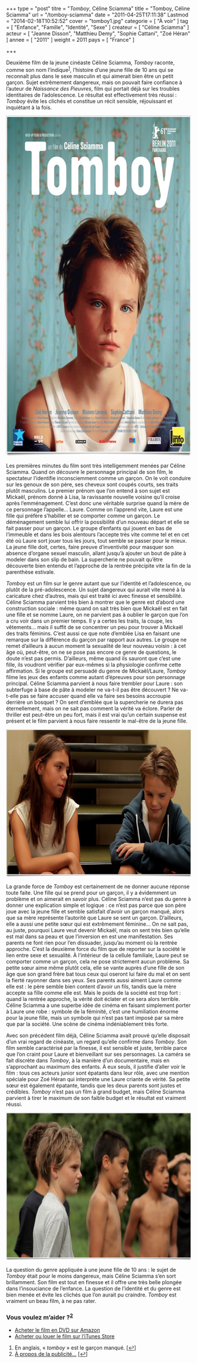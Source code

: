 +++
type = "post"
titre = "<em>Tomboy</em>, Céline Sciamma"
title = "Tomboy, Céline Sciamma"
url = "/tomboy-sciamma"
date = "2011-04-25T17:11:38"
Lastmod = "2014-02-18T10:52:52"
cover = "tomboy1.jpg"
categorie = [ "À voir" ]
tag = [ "Enfance", "Famille", "Identité", "Sexe" ]
createur = [ "Céline Sciamma" ]
acteur = [ "Jeanne Disson", "Matthieu Demy", "Sophie Cattani", "Zoé Héran" ]
annee = [ "2011" ]
weight = 2011
pays = [ "France" ]

+++

<p>Deuxième film de la jeune cinéaste Céline Sciamma, <em>Tomboy</em> raconte, comme son nom l&rsquo;indique<sup><a href="#footnote_0_4769" id="identifier_0_4769" class="footnote-link footnote-identifier-link" title="En anglais, &laquo;&nbsp;tomboy&nbsp;&raquo; est le gar&ccedil;on manqu&eacute;.">1</a></sup>, l&rsquo;histoire d&rsquo;une jeune fille de 10 ans qui se reconnaît plus dans le sexe masculin et qui aimerait bien être un petit garçon. Sujet extrêmement dangereux, mais on pouvait faire confiance à l&rsquo;auteur de <em>Naissance des Pieuvres</em>, film qui portait déjà sur les troubles identitaires de l&rsquo;adolescence. Le résultat est effectivement très réussi : <em>Tomboy</em> évite les clichés et constitue un récit sensible, réjouissant et inquiétant à la fois.</p>
<div style="text-align: center;"><a href="http://www.allocine.fr/film/fichefilm_gen_cfilm=188840.html"><img class="aligncenter" src="tomboy-sciamma.jpg" border="0" alt="Tomboy sciamma" width="690" height="926" /></a></div>
<p>Les premières minutes du film sont très intelligemment menées par Céline Sciamma. Quand on découvre le personnage principal de son film, le spectateur l&rsquo;identifie inconsciemment comme un garçon. On le voit conduire sur les genoux de son père, ses cheveux sont coupés courts, ses traits plutôt masculins. Le premier prénom que l&rsquo;on entend à son sujet est Mickaël, prénom donné à Lisa, la ravissante nouvelle voisine qu&rsquo;il croise après l&rsquo;emménagement. C&rsquo;est donc une véritable surprise quand la mère de ce personnage l&rsquo;appelle… Laure. Comme on l&rsquo;apprend vite, Laure est une fille qui préfère s&rsquo;habiller et se comporter comme un garçon. Le déménagement semble lui offrir la possibilité d&rsquo;un nouveau départ et elle se fait passer pour un garçon. Le groupe d&rsquo;enfants qui jouent en bas de l&rsquo;immeuble et dans les bois alentours l&rsquo;accepte très vite comme tel et en cet été où Laure sort jouer tous les jours, tout semble se passer pour le mieux. La jeune fille doit, certes, faire preuve d&rsquo;inventivité pour masquer son absence d&rsquo;organe sexuel masculin, allant jusqu&rsquo;à ajouter un bout de pâte à modeler dans son slip de bain. La supercherie ne pouvait qu&rsquo;être découverte bien entendu et l&rsquo;approche de la rentrée précipite vite la fin de la parenthèse estivale.</p>
<p><em>Tomboy</em> est un film sur le genre autant que sur l&rsquo;identité et l&rsquo;adolescence, ou plutôt de la pré-adolescence. Un sujet dangereux qui aurait vite mené à la caricature chez d&rsquo;autres, mais qui est traité ici avec finesse et sensibilité. Céline Sciamma parvient très bien à montrer que le genre est d&rsquo;abord une construction sociale : même quand on sait très bien que Mickaël est en fait une fille et se nomme Laure, on ne parvient pas à oublier le garçon que l&rsquo;on a cru voir dans un premier temps. Il y a certes les traits, la coupe, les vêtements… mais il suffit de se concentrer un peu pour trouver à Mickaël des traits féminins. C&rsquo;est aussi ce que note d&rsquo;emblée Lisa en faisant une remarque sur la différence du garçon par rapport aux autres. Le groupe ne remet d&rsquo;ailleurs à aucun moment la sexualité de leur nouveau voisin : à cet âge où, peut-être, on ne se pose pas encore ce genre de questions, le doute n&rsquo;est pas permis. D&rsquo;ailleurs, même quand ils sauront que c&rsquo;est une fille, ils voudront vérifier par eux-mêmes si la physiologie confirme cette affirmation. Si le groupe est persuadé du genre de Mickaël/Laure, <em>Tomboy</em> filme les jeux des enfants comme autant d&rsquo;épreuves pour son personnage principal. Céline Sciamma parvient à nous faire trembler pour Laure : son subterfuge à base de pâte à modeler ne va-t-il pas être découvert ? Ne va-t-elle pas se faire accuser quand elle va faire ses besoins accroupie derrière un bosquet ? On sent d&rsquo;emblée que la supercherie ne durera pas éternellement, mais on ne sait pas comment la vérité va éclore. Parler de thriller est peut-être un peu fort, mais il est vrai qu&rsquo;un certain suspense est présent et le film parvient à nous faire ressentir le mal-être de la jeune fille.</p>
<div style="text-align: center;"><img class="aligncenter" src="sciamma-tomboy.jpg" border="0" alt="Sciamma tomboy" width="690" height="402" /></div>
<p>La grande force de <em>Tomboy</em> est certainement de ne donner aucune réponse toute faite. Une fille qui se prend pour un garçon, il y a évidemment un problème et on aimerait en savoir plus. Céline Sciamma n&rsquo;est pas du genre à donner une explication simple et logique : ce n&rsquo;est pas parce que son père joue avec la jeune fille et semble satisfait d&rsquo;avoir un garçon manqué, alors que sa mère représente l&rsquo;autorité que Laure se sent un garçon. D&rsquo;ailleurs, elle a aussi une petite sœur qui est extrêmement féminine… On ne sait pas, au juste, pourquoi Laure veut devenir Mickaël, mais on sent très bien qu&rsquo;elle est mal dans sa peau et que l&rsquo;inversion en est une manifestation. Ses parents ne font rien pour l&rsquo;en dissuader, jusqu&rsquo;au moment où la rentrée approche. C&rsquo;est la deuxième force du film que de reporter sur la société le lien entre sexe et sexualité. À l&rsquo;intérieur de la cellule familiale, Laure peut se comporter comme un garçon, cela ne pose strictement aucun problème. Sa petite sœur aime même plutôt cela, elle se vante auprès d&rsquo;une fille de son âge que son grand frère bat tous ceux qui oseront lui faire du mal et on sent la fierté rayonner dans ses yeux. Ses parents aussi aiment Laure comme elle est : le père semble bien content d&rsquo;avoir un fils, tandis que la mère accepte sa fille comme elle est. Mais le poids de la société est trop fort : quand la rentrée approche, la vérité doit éclater et ce sera alors terrible. Céline Sciamma a une superbe idée de cinéma en faisant simplement porter à Laure une robe : symbole de la féminité, c&rsquo;est une humiliation énorme pour la jeune fille, mais un symbole qui n&rsquo;est pas tant imposé par sa mère que par la société. Une scène de cinéma indéniablement très forte.</p>
<p>Avec son précédent film déjà, Céline Sciamma avait prouvé qu&rsquo;elle disposait d&rsquo;un vrai regard de cinéaste, un regard qu&rsquo;elle confirme dans <em>Tomboy</em>. Son film semble caractérisé par la finesse, il est sensible et juste, terrible parce que l&rsquo;on craint pour Laure et bienveillant sur ses personnages. La caméra se fait discrète dans <em>Tomboy</em>, à la manière d&rsquo;un documentaire, mais en s&rsquo;approchant au maximum des enfants. À eux seuls, il justifie d&rsquo;aller voir le film : tous ces acteurs junior sont épatants dans leur rôle, avec une mention spéciale pour Zoé Héran qui interprète une Laure criante de vérité. Sa petite sœur est également épatante, tandis que les deux parents sont justes et crédibles. <em>Tomboy</em> n&rsquo;est pas un film à grand budget, mais Céline Sciamma parvient à tirer le maximum de son faible budget et le résultat est vraiment réussi.</p>
<div style="text-align: center;"><img class="aligncenter" src="tomboy-zoe-heran.jpg" border="0" alt="Tomboy zoe heran" width="690" height="402" /></div>
<p>La question du genre appliquée à une jeune fille de 10 ans : le sujet de <em>Tomboy</em> était pour le moins dangereux, mais Céline Sciamma s&rsquo;en sort brillamment. Son film est tout en finesse et il offre une très belle plongée dans l&rsquo;insouciance de l&rsquo;enfance. La question de l&rsquo;identité et du genre est bien menée et évite les clichés que l&rsquo;on aurait pu craindre. <em>Tomboy</em> est vraiment un beau film, à ne pas rater.</p>
<div class="amazon">
<h3>Vous voulez m&rsquo;aider ?<sup><a href="#footnote_1_4769" id="identifier_1_4769" class="footnote-link footnote-identifier-link" title="&Agrave; propos de la publicit&eacute;&hellip;">2</a></sup></h3>
<ul>
<li><a href="http://www.amazon.fr/gp/product/B0054IQ5RK/ref=as_li_ss_tl?ie=UTF8&#038;tag=leblogdenic07-21&#038;linkCode=as2&#038;camp=1642&#038;creative=19458&#038;creativeASIN=B0054IQ5RK">Acheter le film en DVD sur Amazon</a></li>
<li><a href="https://itunes.apple.com/fr/movie/tomboy/id448246214">Acheter ou louer le film sur l&rsquo;iTunes Store</a></li>
</ul>
</div>
<ol class="footnotes"><li id="footnote_0_4769" class="footnote">En anglais, &laquo;&nbsp;<em>tomboy</em>&nbsp;&raquo; est le garçon manqué. [<a href="#identifier_0_4769" class="footnote-link footnote-back-link">&#8617;</a>]</li><li id="footnote_1_4769" class="footnote"><a href="http://voiretmanger.fr/a-propos/publicite/">À propos de la publicité…</a> [<a href="#identifier_1_4769" class="footnote-link footnote-back-link">&#8617;</a>]</li></ol>
